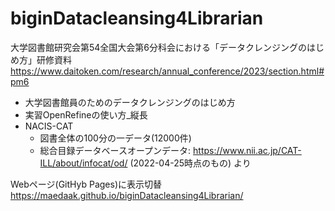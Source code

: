 # biginDatacleansing4Librarian
大学図書館研究会第54全国大会第6分科会における「データクレンジングのはじめ方」研修資料
https://www.daitoken.com/research/annual_conference/2023/section.html#pm6

- 大学図書館員のためのデータクレンジングのはじめ方
- 実習OpenRefineの使い方_縦長
- NACIS-CAT
    - 図書全体の100分の一データ(12000件)
    - 総合目録データベースオープンデータ: https://www.nii.ac.jp/CAT-ILL/about/infocat/od/ (2022-04-25時点のもの) より

Webページ(GitHyb Pages)に表示切替
　https://maedaak.github.io/biginDatacleansing4Librarian/
